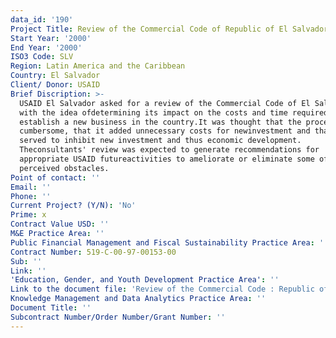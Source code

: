 ```yaml
---
data_id: '190'
Project Title: Review of the Commercial Code of Republic of El Salvador
Start Year: '2000'
End Year: '2000'
ISO3 Code: SLV
Region: Latin America and the Caribbean
Country: El Salvador
Client/ Donor: USAID
Brief Discription: >-
  USAID El Salvador asked for a review of the Commercial Code of El Salvador
  with the idea ofdetermining its impact on the costs and time required to
  establish a new business in the country.It was thought that the process was
  cumbersome, that it added unnecessary costs for newinvestment and that it
  served to inhibit new investment and thus economic development.
  Theconsultants' review was expected to generate recommendations for
  appropriate USAID futureactivities to ameliorate or eliminate some of the
  perceived obstacles.
Point of contact: ''
Email: ''
Phone: ''
Current Project? (Y/N): 'No'
Prime: x
Contract Value USD: ''
M&E Practice Area: ''
Public Financial Management and Fiscal Sustainability Practice Area: ''
Contract Number: 519-C-00-97-00153-00
Sub: ''
Link: ''
'Education, Gender, and Youth Development Practice Area': ''
Link to the document file: 'Review of the Commercial Code : Republic of El Salvador'
Knowledge Management and Data Analytics Practice Area: ''
Document Title: ''
Subcontract Number/Order Number/Grant Number: ''
---
```

